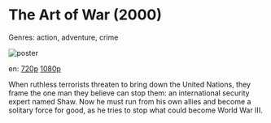 # The Art of War (2000)

Genres: action, adventure, crime

![poster](http://image.tmdb.org/t/p/w500/oKj3DNThu3525pox53lxT9RG0F5.jpg)

en:
  [720p](magnet:?xt=urn:btih:376FC0D228B2C20EE59E7DA28D3F76BE9E948A23&tr=udp://glotorrents.pw:6969/announce&tr=udp://tracker.opentrackr.org:1337/announce&tr=udp://torrent.gresille.org:80/announce&tr=udp://tracker.openbittorrent.com:80&tr=udp://tracker.coppersurfer.tk:6969&tr=udp://tracker.leechers-paradise.org:6969&tr=udp://p4p.arenabg.ch:1337&tr=udp://tracker.internetwarriors.net:1337)
  [1080p](magnet:?xt=urn:btih:fe058481e079d3887866e93fe75910ba5089a9cf&dn=The+Art+of+War+(2000)+%5B1080p%5D&tr=udp%3A%2F%2Ftracker.yify-torrents.com%2Fannounce&tr=udp%3A%2F%2Fopen.demonii.com%3A1337%2Fannounce&tr=udp%3A%2F%2Fexodus.desync.com%3A6969&tr=udp%3A%2F%2Ftracker.istole.it%3A80&tr=udp%3A%2F%2Ftracker.publicbt.com%3A80&tr=udp%3A%2F%2Ftracker.publichd.eu%3A80%2Fannounce&tr=udp%3A%2F%2Ftracker.openbittorrent.com%3A80%2Fannounce&tr=udp%3A%2F%2Fcoppersurfer.tk%3A6969%2Fannounce)
  


When ruthless terrorists threaten to bring down the United Nations, they frame the one man they believe can stop them: an international security expert named Shaw. Now he must run from his own allies and become a solitary force for good, as he tries to stop what could become World War III.